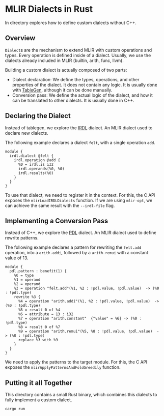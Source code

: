 # MLIR Dialects in Rust

In directory explores how to define custom dialects without C++.

## Overview

`Dialect`s are the mechanism to extend MLIR with custom operations and types. Every operation is defined inside of a dialect. Usually, we use the dialects already included in MLIR (builtin, arith, func, llvm).

Building a custom dialect is actually composed of two parts:

- Dialect declaration: We define the types, operations, and other properties of the dialect. It does not contain any logic. It is usually done with [TableGen](https://mlir.llvm.org/docs/DefiningDialects/Operations/), although it can be done manually.
- Conversion pass: We define the actual logic of the dialect, and how it can be translated to other dialects. It is usually done in C++.

## Declaring the Dialect

Instead of tablegen, we explore the [IRDL](https://mlir.llvm.org/docs/Dialects/IRDL/) dialect. An MLIR dialect used to declare new dialects.

The following example declares a dialect `felt`, with a single operation `add`.
```mlir
module {
  irdl.dialect @felt {
    irdl.operation @add {
      %0 = irdl.is i32
      irdl.operands(%0, %0)
      irdl.results(%0)
    }
  }
}
```

To use that dialect, we need to register it in the context. For this, the C API exposes the `mlirLoadIRDLDialects` function. If we are using `mlir-opt`, we can achieve the same result with the `--irdl-file` flag.

## Implementing a Conversion Pass

Instead of C++, we explore the [PDL](https://mlir.llvm.org/docs/Dialects/PDLOps/) dialect. An MLIR dialect used to define rewrite patterns.

The following example declares a pattern for rewriting the `felt.add` operation, into a `arith.addi`, followed by a `arith.remui` with a constant value of 13.
```mlir
module {
  pdl.pattern : benefit(1) {
    %0 = type
    %1 = operand
    %2 = operand
    %3 = operation "felt.add"(%1, %2 : !pdl.value, !pdl.value)  -> (%0 : !pdl.type)
    rewrite %3 {
      %4 = operation "arith.addi"(%1, %2 : !pdl.value, !pdl.value)  -> (%0 : !pdl.type)
      %5 = result 0 of %4
      %6 = attribute = 13 : i32
      %7 = operation "arith.constant"  {"value" = %6} -> (%0 : !pdl.type)
      %8 = result 0 of %7
      %9 = operation "arith.remui"(%5, %8 : !pdl.value, !pdl.value)  -> (%0 : !pdl.type)
      replace %3 with %9
    }
  }
}
```

We need to apply the patterns to the target module. For this, the C API exposes the `mlirApplyPatternsAndFoldGreedily` function.

## Putting it all Together

This directory contains a small Rust binary, which combines this dialects to fully implement a custom dialect.

```sh
cargo run
```
